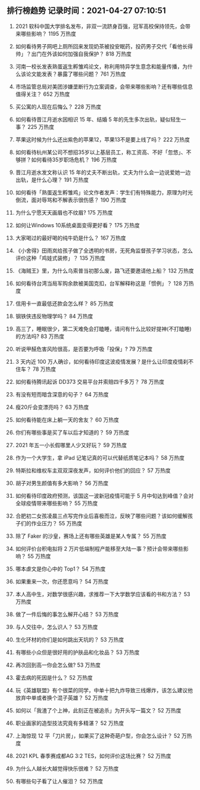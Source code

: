 
## 排行榜趋势 记录时间：2021-04-27 07:10:51
  
  1. 2021 软科中国大学排名发布，非双一流跻身百强，冠军高校保持领先，会带来哪些影响？ 1195 万热度
    
  2. 如何看待男子网吧上厕所回来发现奶茶被投安眠药，投药男子交代「看他长得帅」？出门在外该如何加强自我保护？ 818 万热度
    
  3. 河南一校长发表熟蛋返生孵雏鸡论文，称利用特异学生意念和能量传播，为什么该论文能发表？暴露了哪些问题？ 761 万热度
    
  4. 市场监管总局对美团涉嫌垄断行为立案调查，会带来哪些影响？还有哪些信息值得关注？ 652 万热度
    
  5. 买公寓的人现在后悔么？ 228 万热度
    
  6. 如何看待晋江月逝水因相识 15 年、结婚 5 年的先生多次出轨，疑似轻生一事？ 225 万热度
    
  7. 苹果这时候为什么还出紫色的苹果12，苹果13不是要上线了吗？ 222 万热度
    
  8. 如何看待杭州某公司不想招35岁以上基层员工，称工资高、不好「忽悠」、不够拼？如何看待35岁职场危机？ 196 万热度
    
  9. 晋江月逝水发文称认识 15 年的丈夫不断出轨，丈夫为什么会一边说爱她一边出轨，是什么心理？ 191 万热度
    
  10. 如何看待「熟蛋返生孵雏鸡」论文作者发声：学生们有特殊能力，原理为时光倒流，面对辱骂和不解表示很伤感？ 190 万热度
    
  11. 为什么宁愿天天画眉也不纹眉? 175 万热度
    
  12. 如何让Windows 10系统桌面变得更好看？ 175 万热度
    
  13. 大家喝过的最好喝的纯牛奶是什么？ 167 万热度
    
  14. 《小舍得》田雨岚给孩子做了全透明的书房，无死角监督孩子学习状态，怎么评价这种「鸡娃式装修」？ 135 万热度
    
  15. 《海贼王》里，为什么乌索普当初那么废，路飞还要邀请他上船？ 132 万热度
    
  16. 如何看待台湾当局军购余款被美国克扣，台军解释称这是「惯例」？ 128 万热度
    
  17. 信用卡一直最低还款会怎么样？ 85 万热度
    
  18. 钢铁侠违反物理学吗？ 84 万热度
    
  19. 高三了，睡眠很少，第二天难免会打瞌睡，请问有什么比较好提神(不打瞌睡)的方法吗? 83 万热度
    
  20. 听说甲醛危害风险很高，是否要为呼吸「投保」? 79 万热度
    
  21. 3 天内近 100 万人确诊，如何看待印度这波疫情发展？是什么让印度疫情刹不住车？ 78 万热度
    
  22. 如何看待腾讯起诉 DD373 交易平台并索赔四千多万？ 78 万热度
    
  23. 有没有短而暗含深意的句子？ 64 万热度
    
  24. 瘦20斤会变漂亮吗？ 63 万热度
    
  25. 如何看待能在床上躺一天的舍友？ 60 万热度
    
  26. 你们有哪些事是买了车以后才知道的？ 59 万热度
    
  27. 2021 年五一小长假哪里人少又好玩？ 59 万热度
    
  28. 作为一个大学生，拿 iPad 记笔记真的可以代替纸质笔记本吗？ 58 万热度
    
  29. 特斯拉和维权车主双双深夜发声，如何评价他们的回应？ 57 万热度
    
  30. 胡子对男生颜值有多大影响？ 56 万热度
    
  31. 如何看待印度政府预测，该国这一波新冠疫情可能于 5 月中旬达到峰值？会对全球疫情带来哪些影响？ 55 万热度
    
  32. 合肥初二女孩凌晨三点写完作业后喜极而泣，反映了哪些问题？该如何缓解孩子们的作业压力？ 55 万热度
    
  33. 除了 Faker 的沙皇，赛场上还有哪些英雄是某人专属？ 55 万热度
    
  34. 如何评价台积电拟将 2 万片低端制程产能移至大陆一事？预计会带来哪些影响？ 55 万热度
    
  35. 哪本虐文是你心中的 Top1？ 54 万热度
    
  36. 如果重来一次，你还愿意吗？ 54 万热度
    
  37. 本人高中生，对数学很感兴趣，求推荐一下大学数学应该看的书和方法？ 53 万热度
    
  38. 做了一件后悔的事怎么解开心结？ 53 万热度
    
  39. 与人交往中，怎么识人？ 53 万热度
    
  40. 生化环材的你们是如何跳出天坑的？ 53 万热度
    
  41. 有哪些小众但是很好用的护肤品和化妆品？ 53 万热度
    
  42. 再次回到高一你会怎么做? 53 万热度
    
  43. 霍去病的死因是什么？ 52 万热度
    
  44. 玩《英雄联盟》有个很菜的同学，中单十把九炸导致三线爆炸，该怎么建议他放弃中单或者换个混子英雄？ 52 万热度
    
  45. 如何以「我渣了个上神，此刻正在被追杀」为开头写一篇文？ 52 万热度
    
  46. 职业画家的造型技法究竟有多精湛？ 52 万热度
    
  47. 上海惊现 12 平「刀片房」，如果买了这种奇葩户型，你会怎么设计？ 52 万热度
    
  48. 2021 KPL 春季赛成都AG 3:2 TES，如何评价这场比赛？ 52 万热度
    
  49. 为什么人越长大越觉得快乐很难？ 52 万热度
    
  50. 有哪些句子看了让人催泪？ 52 万热度
    